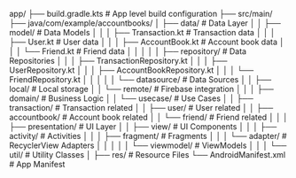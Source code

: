 app/
├── build.gradle.kts                 # App level build configuration
├── src/main/
    ├── java/com/example/accountbooks/
    │   ├── data/                    # Data Layer
    │   │   ├── model/              # Data Models
    │   │   │   ├── Transaction.kt  # Transaction data
    │   │   │   ├── User.kt        # User data
    │   │   │   ├── AccountBook.kt # Account book data
    │   │   │   └── Friend.kt      # Friend data
    │   │   │
    │   │   ├── repository/         # Data Repositories
    │   │   │   ├── TransactionRepository.kt
    │   │   │   ├── UserRepository.kt
    │   │   │   ├── AccountBookRepository.kt
    │   │   │   └── FriendRepository.kt
    │   │   │
    │   │   └── datasource/         # Data Sources
    │   │       ├── local/          # Local storage
    │   │       └── remote/         # Firebase integration
    │   │
    │   ├── domain/                 # Business Logic
    │   │   └── usecase/           # Use Cases
    │   │       ├── transaction/    # Transaction related
    │   │       ├── user/          # User related
    │   │       ├── accountbook/   # Account book related
    │   │       └── friend/        # Friend related
    │   │
    │   ├── presentation/           # UI Layer
    │   │   ├── view/              # UI Components
    │   │   │   ├── activity/      # Activities
    │   │   │   ├── fragment/      # Fragments
    │   │   │   └── adapter/       # RecyclerView Adapters
    │   │   │
    │   │   └── viewmodel/         # ViewModels
    │   │
    │   └── util/                  # Utility Classes
    │
    ├── res/                        # Resource Files
    └── AndroidManifest.xml         # App Manifest
